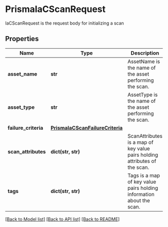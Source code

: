 # PrismaIaCScanRequest

IaCScanRequest is the request body for initializing a scan

## Properties
Name | Type | Description | Notes
------------ | ------------- | ------------- | -------------
**asset_name** | **str** | AssetName is the name of the asset performing the scan.  | [optional] 
**asset_type** | **str** | AssetType is the name of the asset performing the scan.  | [optional] 
**failure_criteria** | [**PrismaIaCScanFailureCriteria**](PrismaIaCScanFailureCriteria.md) |  | [optional] 
**scan_attributes** | **dict(str, str)** | ScanAttributes is a map of key value pairs holding attributes of the scan.  | [optional] 
**tags** | **dict(str, str)** | Tags is a map of key value pairs holding information about the scan.  | [optional] 

[[Back to Model list]](../README.md#documentation-for-models) [[Back to API list]](../README.md#documentation-for-api-endpoints) [[Back to README]](../README.md)


